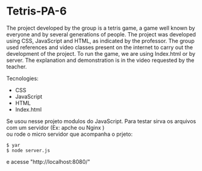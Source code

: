 # Tetris-PA-6

The project developed by the group is a tetris game, a game well known by everyone and by several generations of people.
The project was developed using CSS, JavaScript and HTML, as indicated by the professor. The group used references and video classes present on the internet to carry out the development of the project.
To run the game, we are using Index.html or by server.
The explanation and demonstration is in the video requested by the teacher.

Tecnologies:
- CSS
- JavaScript
- HTML
- Index.html


Se usou nesse projeto modulos do JavaScript. Para testar sirva os arquivos com um servidor (Ex: apche ou Nginx )   
ou rode o micro servidor que acompanha o prjeto:
```
$ yar 
$ node server.js
```
e acesse "http://localhost:8080/"




